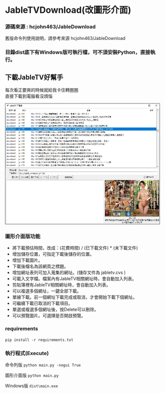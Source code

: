# JableTVDownload(改圖形介面)
### 源碼來源 : hcjohn463/JableDownload
舊版命令列使用說明，請參考來源 hcjohn463/JableDownload
### 目錄dist底下有Windows版可執行檔，可不須安裝Python，直接執行。
## 下載JableTV好幫手
每次看正要爽的時候就給我卡住轉圈圈  
直接下載到電腦看沒煩惱

![image](./img/gui.png)

### 圖形介面版功能
* 將下載預估時間，改成：(花費時間) / (已下載文件) * (未下載文件)
* 增加儲存位置，可指定下載後儲存的位置。
* 增加下載圖片。
* 下載後檔名為該網頁之標題。
* 增加網址表列可加入蒐集的網址。(儲存文件為 jabletv.cvs )
* 可載入文字檔。檔案內有JableTV相關網址時，會自動加入列表。
* 剪貼簿裡有JableTV相關網址時，會自動加入列表。
* 可以複選多個網址，一鍵全部下載。
* 單線下載。前一個網址下載完成或取消，才會開始下載下個網址。
* 可繼續下載已取消的下載項目。
* 單選或複選多個網址後，按Delete可以刪除。
* 可以預覽圖片。可選擇是否開啟預覽。

### requirements
`pip install -r requirements.txt`

### 執行程式(Execute)
命令列版 `python main.py -nogui True`

圖形介面版 `python main.py`

Windows版  `dist\main.exe`



